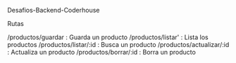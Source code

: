 Desafios-Backend-Coderhouse

Rutas

/productos/guardar         : Guarda un producto
/productos/listar'         : Lista los productos
/productos/listar/:id      : Busca un producto
/productos/actualizar/:id  : Actualiza un producto 
/productos/borrar/:id      : Borra un producto

